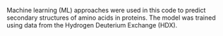 Machine learning (ML) approaches were used in this code to predict secondary structures of amino acids in proteins.
The model was trained using data from the Hydrogen Deuterium Exchange (HDX).
